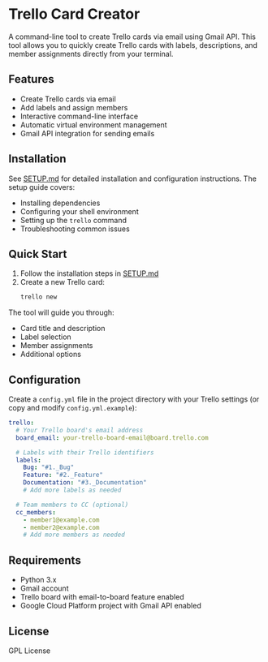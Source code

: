 # Trello Card Creator

A command-line tool to create Trello cards via email using Gmail API. This tool allows you to quickly create Trello cards with labels, descriptions, and member assignments directly from your terminal.

## Features

- Create Trello cards via email
- Add labels and assign members
- Interactive command-line interface
- Automatic virtual environment management
- Gmail API integration for sending emails

## Installation

See [SETUP.md](SETUP.md) for detailed installation and configuration instructions. The setup guide covers:
- Installing dependencies
- Configuring your shell environment
- Setting up the `trello` command
- Troubleshooting common issues

## Quick Start

1. Follow the installation steps in [SETUP.md](SETUP.md)
2. Create a new Trello card:
   ```bash
   trello new
   ```

The tool will guide you through:
- Card title and description
- Label selection
- Member assignments
- Additional options

## Configuration

Create a `config.yml` file in the project directory with your Trello settings (or copy and modify `config.yml.example`):
```yaml
trello:
  # Your Trello board's email address
  board_email: your-trello-board-email@board.trello.com

  # Labels with their Trello identifiers
  labels:
    Bug: "#1._Bug"
    Feature: "#2._Feature"
    Documentation: "#3._Documentation"
    # Add more labels as needed

  # Team members to CC (optional)
  cc_members:
    - member1@example.com
    - member2@example.com
    # Add more members as needed
```

## Requirements

- Python 3.x
- Gmail account
- Trello board with email-to-board feature enabled
- Google Cloud Platform project with Gmail API enabled

## License

GPL License
